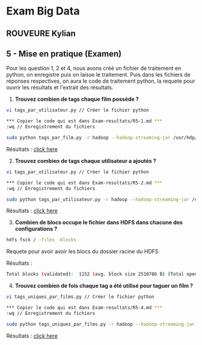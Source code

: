 # Exam Big Data
## ROUVEURE Kylian

## 5 - Mise en pratique (Examen)

Pour les question 1, 2 et 4, nous avons créé un fichier de traitement en python, on enregistre puis on laisse le traitement. Puis dans les fichiers de réponses respectives, on aura le code de traitement python, la requete pour ouvrir les résultats et l'extrait des résultats.

1. **Trouvez combien de tags chaque film possède ?**

```bash
vi tags_par_utilisateur.py // Créer le fichier python

*** Copier le code qui est dans Exam-resultats/R5-1.md ***
:wq // Enregistrement du fichiers

sudo python tags_par_film.py -r hadoop --hadoop-streaming-jar /usr/hdp/current/hadoop-mapreduce-client/hadoop-streaming.jar hdfs:///data/datasets/movies-2/tags.csv -o hdfs:///data/datasets/movies-2/tags_par_film
```

Résultats :
<a href="Exam-resultats/R5-1.md" >click here</a>

2. **Trouvez combien de tags chaque utilisateur a ajoutés ?**

```bash
vi tags_par_utilisateur.py // Créer le fichier python

*** Copier le code qui est dans Exam-resultats/R5-2.md ***
:wq // Enregistrement du fichiers

sudo python tags_par_utilisateur.py -r hadoop --hadoop-streaming-jar /usr/hdp/current/hadoop-mapreduce-client/hadoop-streaming.jar hdfs:///data/datasets/movies-2/tags.csv -o hdfs:///data/datasets/movies-2/tags_par_utilisateur
```

Résultats :
<a href="Exam-resultats/R5-2.md" >click here</a>

3. **Combien de blocs occupe le fichier dans HDFS dans chacune des configurations ?**

```bash
hdfs fsck / -files -blocks
```

Requete pour avoir avoir les blocs du dossier racine du HDFS

Résultats :
```bash
Total blocks (validated):  1152 (avg. block size 2510786 B) (Total open file blocks (not validated): 1)
```

4. **Trouvez combien de fois chaque tag a été utilisé pour taguer un film ?**

```bash
vi tags_uniques_par_films.py // Créer le fichier python

*** Copier le code qui est dans Exam-resultats/R5-4.md ***
:wq // Enregistrement du fichiers

sudo python tags_uniques_par_films.py -r hadoop --hadoop-streaming-jar /usr/hdp/current/hadoop-mapreduce-client/hadoop-streaming.jar hdfs:///data/datasets/movies-2/tags.csv -o hdfs:///data/datasets/movies-2/tags_uniques_par_films
```

Résultats :
<a href="Exam-resultats/R5-4.md" >click here</a>
